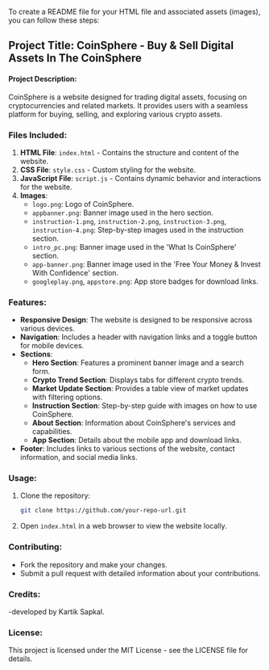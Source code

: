 To create a README file for your HTML file and associated assets (images), you can follow these steps:

## Project Title: CoinSphere - Buy & Sell Digital Assets In The CoinSphere

#### Project Description:
CoinSphere is a website designed for trading digital assets, focusing on cryptocurrencies and related markets. It provides users with a seamless platform for buying, selling, and exploring various crypto assets.

### Files Included:
1. **HTML File**: `index.html` - Contains the structure and content of the website.
2. **CSS File**: `style.css` - Custom styling for the website.
3. **JavaScript File**: `script.js` - Contains dynamic behavior and interactions for the website.
4. **Images**:
   - `logo.png`: Logo of CoinSphere.
   - `appbanner.png`: Banner image used in the hero section.
   - `instruction-1.png`, `instruction-2.png`, `instruction-3.png`, `instruction-4.png`: Step-by-step images used in the instruction section.
   - `intro_pc.png`: Banner image used in the 'What Is CoinSphere' section.
   - `app-banner.png`: Banner image used in the 'Free Your Money & Invest With Confidence' section.
   - `googleplay.png`, `appstore.png`: App store badges for download links.

### Features:
- **Responsive Design**: The website is designed to be responsive across various devices.
- **Navigation**: Includes a header with navigation links and a toggle button for mobile devices.
- **Sections**:
  - **Hero Section**: Features a prominent banner image and a search form.
  - **Crypto Trend Section**: Displays tabs for different crypto trends.
  - **Market Update Section**: Provides a table view of market updates with filtering options.
  - **Instruction Section**: Step-by-step guide with images on how to use CoinSphere.
  - **About Section**: Information about CoinSphere's services and capabilities.
  - **App Section**: Details about the mobile app and download links.
- **Footer**: Includes links to various sections of the website, contact information, and social media links.

### Usage:
1. Clone the repository:
   ```bash
   git clone https://github.com/your-repo-url.git
   ```

2. Open `index.html` in a web browser to view the website locally.

### Contributing:
- Fork the repository and make your changes.
- Submit a pull request with detailed information about your contributions.

### Credits:
-developed by Kartik Sapkal.

### License:
This project is licensed under the MIT License - see the LICENSE file for details.

